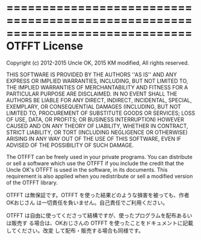 ==============================================================================
  OTFFT License
==============================================================================

Copyright (c) 2012-2015 Uncle OK, 2015 KM modified,
All rights reserved.

THIS SOFTWARE IS PROVIDED BY THE AUTHORS ''AS IS'' AND ANY
EXPRESS OR IMPLIED WARRANTIES, INCLUDING, BUT NOT LIMITED TO, THE IMPLIED
WARRANTIES OF MERCHANTABILITY AND FITNESS FOR A PARTICULAR PURPOSE ARE
DISCLAIMED. IN NO EVENT SHALL THE AUTHORS BE LIABLE FOR ANY
DIRECT, INDIRECT, INCIDENTAL, SPECIAL, EXEMPLARY, OR CONSEQUENTIAL DAMAGES
(INCLUDING, BUT NOT LIMITED TO, PROCUREMENT OF SUBSTITUTE GOODS OR SERVICES;
LOSS OF USE, DATA, OR PROFITS; OR BUSINESS INTERRUPTION) HOWEVER CAUSED AND
ON ANY THEORY OF LIABILITY, WHETHER IN CONTRACT, STRICT LIABILITY, OR TORT
(INCLUDING NEGLIGENCE OR OTHERWISE) ARISING IN ANY WAY OUT OF THE USE OF THIS
SOFTWARE, EVEN IF ADVISED OF THE POSSIBILITY OF SUCH DAMAGE.

The OTFFT can be freely used in your private programs. You can distribute or
sell a software which use the OTFFT if you include the credit that the Uncle
OK's OTFFT is used in the software, in its documents. This requirement is
also applied when you redistribute or sell a modified version of the OTFFT
library.


OTFFT は無保証です。OTFFT を使った結果どのような損害を被っても、作者OKおじさん
は一切責任を負いません。自己責任でご利用ください。

OTFFT は自由に使ってくださって結構ですが、使ったプログラムを配布あるいは販売す
る場合は、OKおじさんの OTFFT を使ったことをドキュメントに記載してください。改変
して配布・販売する場合も同様です。
